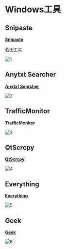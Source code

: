 # Windows工具

## Snipaste

**[Snipaste](<https://zh.snipaste.com/>)**

截图工具

![1](\../Image/1.png)

## Anytxt Searcher

**[Anytxt Searcher](<https://anytxt.cbewin.com/>)**

![2](\../Image/2.png)

## TrafficMonitor

**[TrafficMonitor](<https://github.com/zhongyang219/TrafficMonitor>)**

![3](\../Image/3.png)

## QtScrcpy

**[QtScrcpy](<https://github.com/barry-ran/QtScrcpy>)**

![4](\../Image/4.png)

## Everything

**[Everything](<https://www.voidtools.com/zh-cn/>)**

![5](\../Image/5.png)

## Geek

**[Geek](<https://geekuninstaller.com/>)**

![6](\../Image/6.png)
